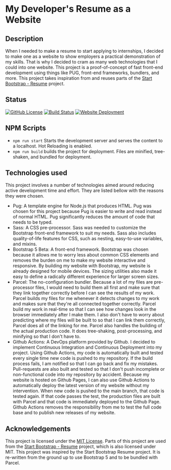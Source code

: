 # My Developer's Resume as a Website

## Description

When I needed to make a resume to start applying to internships, I decided to make one as a website to
show employers a practical demonstration of my skills. That is why I decided to cram as many
web technologies that I could into one website. This project is a proof-of-concept of fast front-end
development using things like PUG, front-end frameworks, bundlers, and more. This project takes inspiration from
and reuses parts of the [Start Bootstrap - Resume](https://github.com/StartBootstrap/startbootstrap-resume) project.

## Status

[![GitHub License](https://img.shields.io/badge/license-MIT-blue.svg)](https://raw.githubusercontent.com/Midlight25/website-resume/main/LICENSE)
[![Build Status](https://github.com/Midlight25/website-resume/actions/workflows/build-status.yml/badge.svg?branch=main&event=push)](https://github.com/Midlight25/website-resume/actions/workflows/build-status.yml)
[![Website Deployment](https://github.com/Midlight25/website-resume/actions/workflows/continuous-deployment.yml/badge.svg?branch=main&event=push)](https://github.com/Midlight25/website-resume/actions/workflows/continuous-deployment.yml)

## NPM Scripts

- `npm run start` Starts the development server and serves the content to a localhost. Hot Reloading is enabled.
- `npm run build` builds the project for deployment. Files are minified, tree-shaken, and bundled for deployment.

## Technologies used

This project involves a number of technologies aimed around reducing active development time and effort. They are listed bellow with the reasons they were chosen.

- Pug: A template engine for Node.js that produces HTML. Pug was chosen for this project because Pug is easier to write and read instead of normal HTML. Pug significantly reduces the amount of code that needs to be typed.
- Sass: A CSS pre-processor. Sass was needed to customize the Bootstrap front-end framework to suit my needs. Sass also includes quality-of-life features for CSS, such as nesting, easy-to-use variables, and mixins.
- Bootstrap 5 Beta: A front-end framework. Bootstrap was chosen because it allows me to worry less about common CSS elements and removes the burden on me to make my website interactive and responsive. By building my website with Bootstrap, my website is already designed for mobile devices. The sizing utilities also made it easy to define a radically different experience for larger screen sizes.
- Parcel: The no-configuration bundler. Because a lot of my files are pre-processor files, I would need to build them all first and make sure that they link together correctly before I can see the results of my work. Parcel builds my files for me whenever it detects changes to my work and makes sure that they're all connected together correctly. Parcel build my work in real-time so that I can see how changes look in the browser immediately after I make them. I also don't have to worry about predicting where my files will be built to so that I can link them correctly, Parcel does all of the linking for me. Parcel also handles the building of the actual production code. It does tree-shaking, post-processing, and minifying so that I don't have to.
- Github Actions: A DevOps platform provided by Github. I decided to implement Continuous Integration and Continuous Deployment into my project. Using Github Actions, my code is automatically built and tested every single time new code is pushed to my repository. If the build process fails, I am notified so that I can go back and fix my mistakes. Pull-requests are also built and tested so that I don't push incomplete or non-functional code into my repository by accident. Because my website is hosted on Github Pages, I can also use Github Actions to automatically deploy the latest version of my website without my intervention. When new code is pushed to the main branch, that code is tested again. If that code passes the test, the production files are built with Parcel and that code is immediately deployed to the Github Page. Github Actions removes the responsibility from me to test the full code base and to publish new releases of my website.

## Acknowledgements

This project is licensed under the [MIT License](https://github.com/Midlight25/website-resume/LICENSE). Parts of this project are used from the [Start Bootstrap - Resume](https://github.com/StartBootstrap/startbootstrap-resume) project, which is also licensed under MIT. This project was inspired by the Start Bootstrap Resume project. It is re-written from the ground up to use Bootstrap 5 and to be bundled with Parcel.
